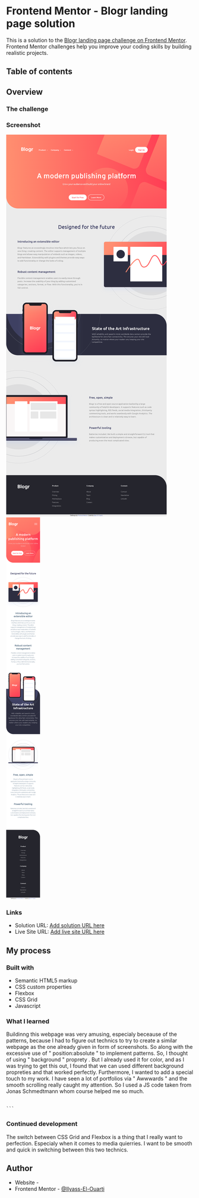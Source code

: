 # Frontend Mentor - Blogr landing page solution

This is a solution to the [Blogr landing page challenge on Frontend Mentor](https://www.frontendmentor.io/challenges/blogr-landing-page-EX2RLAApP). Frontend Mentor challenges help you improve your coding skills by building realistic projects.

## Table of contents

## Overview

### The challenge

### Screenshot

![Screenshot](https://github.com/iliassel19/blogr.me/blob/3a0a6bf0e5f4fe0fa4055f1ef4316e5b4fd733ad/blogr-landing-page-main/screenshots/screencapture-127-0-0-1-5500-index-html-2022-01-10-20_12_23.png)
![Screenshot](https://github.com/iliassel19/blogr.me/blob/3a0a6bf0e5f4fe0fa4055f1ef4316e5b4fd733ad/blogr-landing-page-main/screenshots/screencapture-127-0-0-1-5500-index-html-2022-01-10-20_14_11.png)


### Links

- Solution URL: [Add solution URL here](https://your-solution-url.com)
- Live Site URL: [Add live site URL here](https://your-live-site-url.com)

## My process

### Built with

- Semantic HTML5 markup
- CSS custom properties
- Flexbox
- CSS Grid
- Javascript

### What I learned

Buildinng this webpage was very amusing, especialy beceause of the patterns, because I had to figure out technics to try to create a similar webpage as the one already given in form of screenshots.
So along with the excessive use of " position:absolute " to implement patterns. So, I thought of using " background " proprety . But I already used it for color, and as I was trying to get this out, I found that we can used different background propreties and that worked perfectly.
Furthermore, I wanted to add a special touch to my work. I have seen a lot of portfolios via " Awwwards " and the smooth scrolling really caught my attention. So I used a JS code taken from Jonas Schmedtmann whom course helped me so much.

````

```
````

### Continued development

The switch between CSS Grid and Flexbox is a thing that I really want to perfection. Especialy when it comes to media quierries. I want to be smooth and quick in switching between this two technics.

## Author

- Website - [](https://www.your-site.com)
- Frontend Mentor - [@Ilyass-El-Ouarti](https://www.frontendmentor.io/profile/yourusername)
